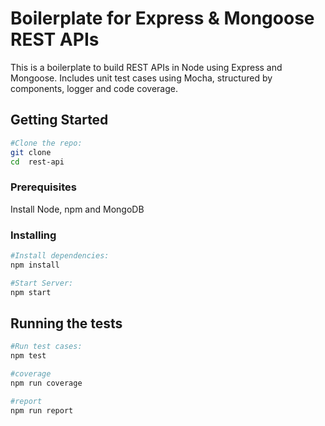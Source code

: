 # Boilerplate for Express & Mongoose REST APIs

This is a boilerplate to build REST APIs in Node using Express and Mongoose. Includes unit test cases using Mocha, structured by components, logger and code coverage.

## Getting Started
```sh
#Clone the repo:
git clone 
cd  rest-api
```
### Prerequisites
Install Node, npm and MongoDB

### Installing
```sh
#Install dependencies:
npm install

#Start Server:
npm start
```
## Running the tests
```sh
#Run test cases:
npm test

#coverage
npm run coverage

#report
npm run report
```

